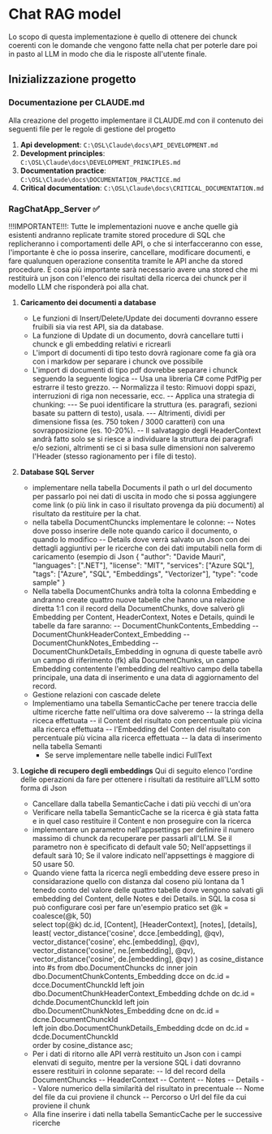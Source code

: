 # Chat RAG model
Lo scopo di questa implementazione è quello di ottenere dei chunck coerenti con le domande che vengono fatte nella chat per poterle dare poi in pasto al LLM in modo che dia le risposte all'utente finale.

## Inizializzazione progetto
### Documentazione per CLAUDE.md
Alla creazione del progetto implementare il CLAUDE.md con il contenuto dei seguenti file per le regole di gestione del progetto
1. **Api development**: `C:\OSL\Claude\docs\API_DEVELOPMENT.md`
1. **Development principles**: `C:\OSL\Claude\docs\DEVELOPMENT_PRINCIPLES.md`
1. **Documentation practice**: `C:\OSL\Claude\docs\DOCUMENTATION_PRACTICE.md`
1. **Critical documentation**: `C:\OSL\Claude\docs\CRITICAL_DOCUMENTATION.md`

### RagChatApp_Server ✅
!!!IMPORTANTE!!!: Tutte le implementazioni nuove e anche quelle già esistenti andranno replicate tramite stored procedure di SQL che replicheranno i comportamenti delle API, o che si interfacceranno con esse, l'importante è che io possa inserire, cancellare, modificare documenti, e fare qualunquen operazione consentita tramite le API anche da stored procedure. E cosa più importante sarà necessario avere una stored che mi restituirà un json con l'elenco dei risultati della ricerca dei chunck per il modello LLM che risponderà poi alla chat.

1. **Caricamento dei documenti a database**
	- Le funzioni di Insert/Delete/Update dei documenti dovranno essere fruibili sia via rest API, sia da database.
	- La funzione di Update di un documento, dovrà cancellare tutti i chunck e gli embedding relativi e ricrearli
	- L'import di documenti di tipo testo dovrà ragionare come fa già ora con i markdow per separare i chunck ove possibile
	- L'import di documenti di tipo pdf dovrebbe separare i chunck seguendo la seguente logica
		-- Usa una libreria C# come PdfPig per estrarre il testo grezzo.
		-- Normalizza il testo: Rimuovi doppi spazi, interruzioni di riga non necessarie, ecc.
		-- Applica una strategia di chunking:
			--- Se puoi identificare la struttura (es. paragrafi, sezioni basate su pattern di testo), usala.
			--- Altrimenti, dividi per dimensione fissa (es. 750 token / 3000 caratteri) con una sovrapposizione (es. 10-20%).
		-- Il salvataggio degli HeaderContext andrà fatto solo se si riesce a individuare la struttura dei paragrafi e/o sezioni, altrimenti se ci si basa sulle dimensioni non salveremo l'Header (stesso ragionamento per i file di testo).
	
1. **Database SQL Server**
	- implementare nella tabella Documents il path o url del documento per passarlo poi nei dati di uscita in modo che si possa aggiungere come link (o più link in caso il risultato provenga da più documenti) al risultato da restituire per la chat.
	- nella tabella DocumentChuncks implementare le colonne:
		-- Notes dove posso inserire delle note quando carico il documento, o quando lo modifico
		-- Details dove verrà salvato un Json con dei dettagli aggiuntivi per le ricerche con dei dati imputabili nella form di caricamento (esempio di Json 
		{
			"author": "Davide Mauri",
			"languages": [".NET"],
			"license": "MIT",
			"services": ["Azure SQL"],
			"tags": ["Azure", "SQL", "Embeddings", "Vectorizer"],
			"type": "code sample"
		}
	- Nella tabella DocumentChunks andrà tolta la colonna Embedding e andranno create quattro nuove tabelle che hanno una relazione diretta 1:1 con il record della DocumentChunks, dove salverò gli Embedding per Content, HeaderContext, Notes e Details, quindi le tabelle da fare saranno:
		-- DocumentChunkContents_Embedding
		-- DocumentChunkHeaderContext_Embedding
		-- DocumentChunkNotes_Embedding
		-- DocumentChunkDetails_Embedding
	in ognuna di queste tabelle avrò un campo di riferimento (fk) alla DocumentChunks, un campo Embedding contentente l'embedding del realtivo campo della tabella principale, una data di inserimento e una data di aggiornamento del record.
	- Gestione relazioni con cascade delete
	- Implementiamo una tabella SemanticCache per tenere traccia delle ultime ricerche fatte nell'ultima ora dove salveremo
		-- la stringa della riceca effettuata
		-- il Content del risultato con percentuale più vicina alla ricerca effettuata
		-- l'Embedding del Conten del risultato con percentuale più vicina alla ricerca effettuata
		-- la data di inserimento nella tabella Semanti
		- Se serve implementare nelle tabelle indici FullText

2. **Logiche di recupero degli embeddings**
Qui di seguito elenco l'ordine delle operazioni da fare per ottenere i risultati da restituire all'LLM sotto forma di Json
	- Cancellare dalla tabella SemanticCache i dati più vecchi di un'ora
	- Verificare nella tabella SemanticCache se la ricerca è già stata fatta e in quel caso restituire il Content e non proseguire con la ricerca
	- implementare un parametro nell'appsettings per definire il numero massimo di chunck da recuperare per passarli all'LLM. Se il parametro non è specificato di default vale 50; Nell'appsettings il default sarà 10; Se il valore indicato nell'appsettings è maggiore di 50 usare 50.
	- Quando viene fatta la ricerca negli embedding deve essere preso in considarazione quello con distanza dal coseno più lontana da 1 tenedo conto del valore delle quattro tabelle dove vengono salvati gli embedding del Content, delle Notes e dei Details. in SQL la cosa si può configurare così per fare un'esempio pratico
		set @k = coalesce(@k, 50)         
		select top(@k) 
			dc.id,
			[Content], [HeaderContext], [notes], [details], 
			least(
				vector_distance('cosine', dcce.[embedding], @qv), 
				vector_distance('cosine', ehc.[embedding], @qv), 
				vector_distance('cosine', ne.[embedding], @qv), 
				vector_distance('cosine', de.[embedding], @qv) 
			) as cosine_distance
		into
			#s
		from 
			dbo.DocumentChuncks dc
		inner join    
			dbo.DocumentChunkContents_Embedding dcce on dc.id = dcce.DocumentChunckId
		left join
			dbo.DocumentChunkHeaderContext_Embedding dchde on dc.id = dchde.DocumentChunckId
		left join
			dbo.DocumentChunkNotes_Embedding dcne on dc.id = dcne.DocumentChunckId    
		left join
			dbo.DocumentChunkDetails_Embedding dcde on dc.id = dcde.DocumentChunckId    
		order by 
			cosine_distance asc;
	- Per i dati di ritorno alle API verrà restituito un Json con i campi elenvati di seguito, mentre per la versione SQL i dati dovranno essere restituiri in colonne separate:
		-- Id del record della DocumentChuncks
		-- HeaderContext
		-- Content
		-- Notes
		-- Details
		-- Valore numerico della similarità del risultato in precentuale
		-- Nome del file da cui proviene il chunck
		-- Percorso o Url del file da cui proviene il chunk
	- Alla fine inserire i dati nella tabella SemanticCache per le successive ricerche

